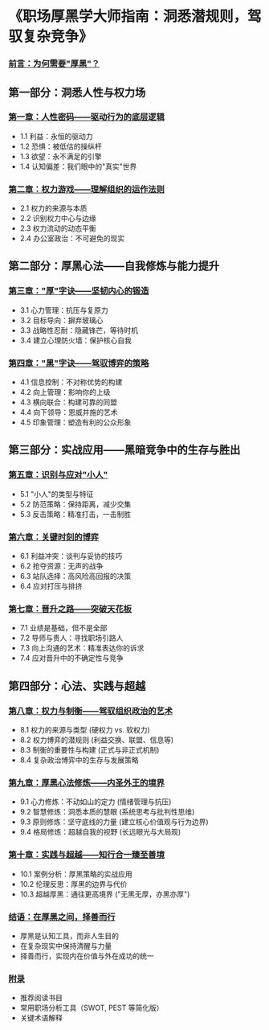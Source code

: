 # 《职场厚黑学大师指南：洞悉潜规则，驾驭复杂竞争》

### [前言：为何需要"厚黑"？](./00_前言.md)

## 第一部分：洞悉人性与权力场

### [第一章：人性密码——驱动行为的底层逻辑](./01_第一章_人性密码.md)
*   1.1 利益：永恒的驱动力
*   1.2 恐惧：被低估的操纵杆
*   1.3 欲望：永不满足的引擎
*   1.4 认知偏差：我们眼中的"真实"世界

### [第二章：权力游戏——理解组织的运作法则](./02_第二章_权力游戏.md)
*   2.1 权力的来源与本质
*   2.2 识别权力中心与边缘
*   2.3 权力流动的动态平衡
*   2.4 办公室政治：不可避免的现实

## 第二部分：厚黑心法——自我修炼与能力提升

### [第三章："厚"字诀——坚韧内心的锻造](./03_第三章_厚字诀.md)
*   3.1 心力管理：抗压与复原力
*   3.2 目标导向：摒弃玻璃心
*   3.3 战略性忍耐：隐藏锋芒，等待时机
*   3.4 建立心理防火墙：保护核心自我

### [第四章："黑"字诀——驾驭博弈的策略](./04_第四章_黑字诀.md)
*   4.1 信息控制：不对称优势的构建
*   4.2 向上管理：影响你的上级
*   4.3 横向联合：构建可靠的同盟
*   4.4 向下领导：恩威并施的艺术
*   4.5 印象管理：塑造有利的公众形象

## 第三部分：实战应用——黑暗竞争中的生存与胜出

### [第五章：识别与应对"小人"](./05_第五章_识别与应对小人.md)
*   5.1 "小人"的类型与特征
*   5.2 防范策略：保持距离，减少交集
*   5.3 反击策略：精准打击，一击制胜

### [第六章：关键时刻的博弈](./06_第六章_关键时刻的博弈.md)
*   6.1 利益冲突：谈判与妥协的技巧
*   6.2 抢夺资源：无声的战争
*   6.3 站队选择：高风险高回报的决策
*   6.4 应对打压与排挤

### [第七章：晋升之路——突破天花板](./07_第七章_晋升之路.md)
*   7.1 业绩是基础，但不是全部
*   7.2 导师与贵人：寻找职场引路人
*   7.3 向上沟通的艺术：精准表达你的诉求
*   7.4 应对晋升中的不确定性与竞争

## 第四部分：心法、实践与超越

### [第八章：权力与制衡——驾驭组织政治的艺术](./08_第八章_权力与制衡.md)
*   8.1 权力的来源与类型 (硬权力 vs. 软权力)
*   8.2 权力博弈的潜规则 (利益交换、联盟、信息等)
*   8.3 制衡的重要性与构建 (正式与非正式机制)
*   8.4 复杂政治博弈中的生存与发展策略

### [第九章：厚黑心法修炼——内圣外王的境界](./09_第九章_厚黑心法修炼.md)
*   9.1 心力修炼：不动如山的定力 (情绪管理与抗压)
*   9.2 智慧修炼：洞悉本质的慧眼 (系统思考与批判性思维)
*   9.3 原则修炼：坚守底线的力量 (建立核心价值观与行为边界)
*   9.4 格局修炼：超越自我的视野 (长远眼光与大局观)

### [第十章：实践与超越——知行合一臻至善境](./10_第十章_实践与超越.md)
*   10.1 案例分析：厚黑策略的实战应用
*   10.2 伦理反思：厚黑的边界与代价
*   10.3 超越厚黑：通往更高境界 ("无黑无厚，亦黑亦厚")

### [结语：在厚黑之间，择善而行](./11_结语.md)
*   厚黑是认知工具，而非人生目的
*   在复杂现实中保持清醒与力量
*   择善而行，实现内在价值与外在成功的统一

### [附录](./12_附录.md)
*   推荐阅读书目
*   常用职场分析工具（SWOT, PEST 等简化版）
*   关键术语解释 